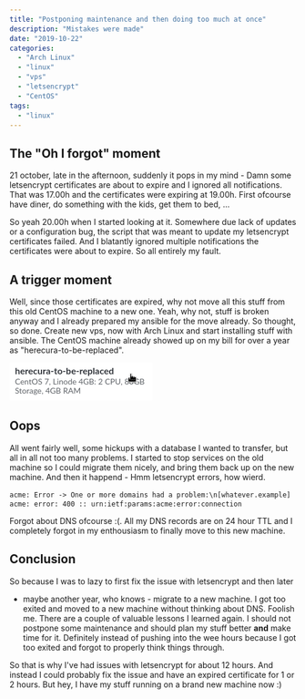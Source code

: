 ```yaml
---
title: "Postponing maintenance and then doing too much at once"
description: "Mistakes were made"
date: "2019-10-22"
categories:
  - "Arch Linux"
  - "linux"
  - "vps"
  - "letsencrypt"
  - "CentOS"
tags:
  - "linux"
---
```


## The "Oh I forgot" moment

21 october, late in the afternoon, suddenly it pops in my mind - Damn some
letsencrypt certificates are about to expire and I ignored all notifications.
That was 17.00h and the certificates were expiring at 19.00h. First ofcourse
have diner, do  something with the kids, get them to bed, ...

So yeah 20.00h when I started looking at it. Somewhere due lack of updates or a
configuration bug, the script that was meant to update my letsencrypt
certificates failed. And I blatantly ignored multiple notifications the
certificates were about to expire. So all entirely my fault.

<!--more-->

## A trigger moment

Well, since those certificates are expired, why not move all this stuff from
this old CentOS machine to a new one. Yeah, why not, stuff is broken anyway and
I already prepared my ansible for the move already. So thought, so done. Create
new vps, now with Arch Linux and start installing stuff with ansible. The
CentOS machine already showed up on my bill for over a year as
"herecura-to-be-replaced".

![herecura-to-be-replaced](Screenshot_20191022_081051.png)

## Oops

All went fairly well, some hickups with a database I wanted to transfer, but
all in all not too many problems. I started to stop services on the old machine
so I could migrate them nicely, and bring them back up on the new machine. And
then it happend - Hmm letsencrypt errors, how wierd.

```
acme: Error -> One or more domains had a problem:\n[whatever.example] acme: error: 400 :: urn:ietf:params:acme:error:connection
```

Forgot about DNS ofcourse :(. All my DNS records are on 24 hour TTL and I
completely forgot in my enthousiasm to finally move to this new machine.

## Conclusion

So because I was to lazy to first fix the issue with letsencrypt and then later
- maybe another year, who knows - migrate to a new machine. I got too exited
and moved to a new machine without thinking about DNS. Foolish me. There are a
couple of valuable lessons I learned again. I should not postpone some
maintenance and should plan my stuff better **and** make time for it.
Definitely instead of pushing into the wee hours because I got too exited and
forgot to properly think things through.

So that is why I've had issues with letsencrypt for about 12 hours. And instead
I could probably fix the issue and have an expired certificate for 1 or 2
hours. But hey, I have my stuff running on a brand new machine now :)

